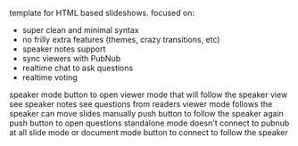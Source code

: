 template for HTML based slideshows. focused on:

* super clean and minimal syntax
* no frilly extra features (themes, crazy transitions, etc)
* speaker notes support
* sync viewers with PubNub
* realtime chat to ask questions
* realtime voting



speaker mode
    button to open viewer mode that will follow the speaker view
    see speaker notes
    see questions from readers
viewer mode
    follows the speaker
    can move slides manually
    push button to follow the speaker again
    push button to open questions
standalone mode
    doesn't connect to pubnub at all
    slide mode or document mode
    button to connect to follow the speaker
